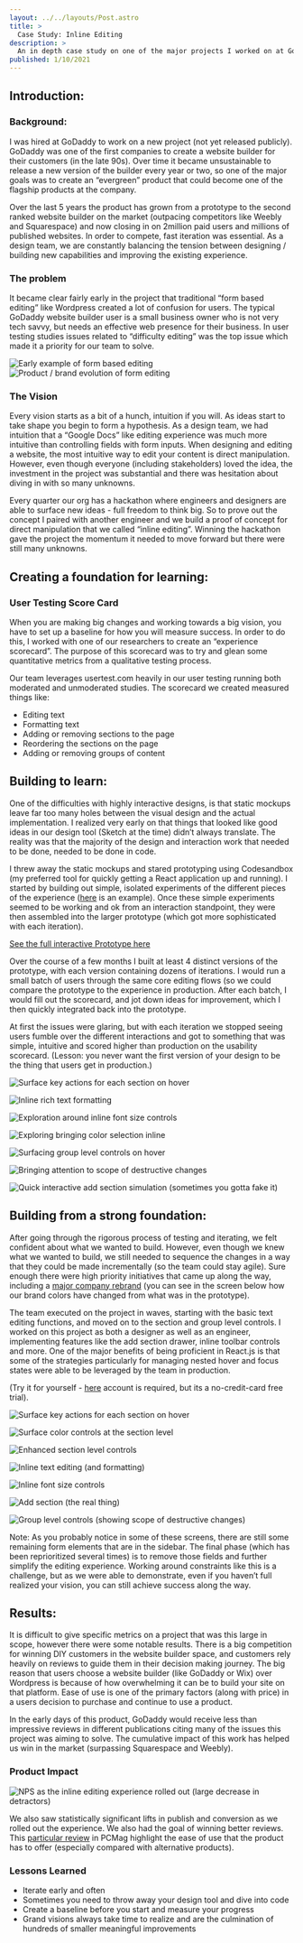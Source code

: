 ```yaml
---
layout: ../../layouts/Post.astro
title: >
  Case Study: Inline Editing
description: >
  An in depth case study on one of the major projects I worked on at Godaddy: Inline Editing including my design process, the results and the outcomes the work drove.
published: 1/10/2021
---
```


## Introduction:

### Background:

I was hired at GoDaddy to work on a new project (not yet released publicly). GoDaddy was one of the first companies to create a website builder for their customers (in the late 90s). Over time it became unsustainable to release a new version of the builder every year or two, so one of the major goals was to create an “evergreen” product that could become one of the flagship products at the company.

Over the last 5 years the product has grown from a prototype to the second ranked website builder on the market (outpacing competitors like Weebly and Squarespace) and now closing in on 2million paid users and millions of published websites. In order to compete, fast iteration was essential. As a design team, we are constantly balancing the tension between designing / building new capabilities and improving the existing experience.

### The problem

It became clear fairly early in the project that traditional “form based editing” like Wordpress created a lot of confusion for users. The typical GoDaddy website builder user is a small business owner who is not very tech savvy, but needs an effective web presence for their business. In user testing studies issues related to “difficulty editing” was the top issue which made it a priority for our team to solve.

![Early example of form based editing](https://paper-attachments.dropbox.com/s_5456D2EE98B39AB68C34B0DCACC27CB67E6CCF724071190449377EB4FB77F6F7_1605823270151_Form+Editing+Example+2.jpg)
![Product / brand evolution of form editing](https://paper-attachments.dropbox.com/s_5456D2EE98B39AB68C34B0DCACC27CB67E6CCF724071190449377EB4FB77F6F7_1605823270140_Form+Editing+Example+1.jpg)

### The Vision

Every vision starts as a bit of a hunch, intuition if you will. As ideas start to take shape you begin to form a hypothesis. As a design team, we had intuition that a “Google Docs” like editing experience was much more intuitive than controlling fields with form inputs. When designing and editing a website, the most intuitive way to edit your content is direct manipulation. However, even though everyone (including stakeholders) loved the idea, the investment in the project was substantial and there was hesitation about diving in with so many unknowns.

Every quarter our org has a hackathon where engineers and designers are able to surface new ideas - full freedom to think big. So to prove out the concept I paired with another engineer and we build a proof of concept for direct manipulation that we called “inline editing”. Winning the hackathon gave the project the momentum it needed to move forward but there were still many unknowns.

## Creating a foundation for learning:

### User Testing Score Card

When you are making big changes and working towards a big vision, you have to set up a baseline for how you will measure success. In order to do this, I worked with one of our researchers to create an “experience scorecard”. The purpose of this scorecard was to try and glean some quantitative metrics from a qualitative testing process.

Our team leverages usertest.com heavily in our user testing running both moderated and unmoderated studies. The scorecard we created measured things like:

- Editing text
- Formatting text
- Adding or removing sections to the page
- Reordering the sections on the page
- Adding or removing groups of content

## Building to learn:

One of the difficulties with highly interactive designs, is that static mockups leave far too many holes between the visual design and the actual implementation. I realized very early on that things that looked like good ideas in our design tool (Sketch at the time) didn’t always translate. The reality was that the majority of the design and interaction work that needed to be done, needed to be done in code.

I threw away the static mockups and stared prototyping using Codesandbox (my preferred tool for quickly getting a React application up and running). I started by building out simple, isolated experiments of the different pieces of the experience ([here](https://2vm4wxrpy0.csb.app/) is an example). Once these simple experiments seemed to be working and ok from an interaction standpoint, they were then assembled into the larger prototype (which got more sophisticated with each iteration).

[See the full interactive Prototype here](https://znypwklw1p.csb.app/)

Over the course of a few months I built at least 4 distinct versions of the prototype, with each version containing dozens of iterations. I would run a small batch of users through the same core editing flows (so we could compare the prototype to the experience in production. After each batch, I would fill out the scorecard, and jot down ideas for improvement, which I then quickly integrated back into the prototype.

At first the issues were glaring, but with each iteration we stopped seeing users fumble over the different interactions and got to something that was simple, intuitive and scored higher than production on the usability scorecard. (Lesson: you never want the first version of your design to be the thing that users get in production.)

![Surface key actions for each section on hover](https://paper-attachments.dropbox.com/s_5456D2EE98B39AB68C34B0DCACC27CB67E6CCF724071190449377EB4FB77F6F7_1605764442070_Screen+Shot+2020-11-18+at+10.36.03+PM.png)

![Inline rich text formatting](https://paper-attachments.dropbox.com/s_5456D2EE98B39AB68C34B0DCACC27CB67E6CCF724071190449377EB4FB77F6F7_1605764441758_Screen+Shot+2020-11-18+at+10.38.40+PM.png)

![Exploration around inline font size controls](https://paper-attachments.dropbox.com/s_5456D2EE98B39AB68C34B0DCACC27CB67E6CCF724071190449377EB4FB77F6F7_1605764441605_Screen+Shot+2020-11-18+at+10.39.39+PM.png)

![Exploring bringing color selection inline](https://paper-attachments.dropbox.com/s_5456D2EE98B39AB68C34B0DCACC27CB67E6CCF724071190449377EB4FB77F6F7_1605764441508_Screen+Shot+2020-11-18+at+10.39.57+PM.png)

![Surfacing group level controls on hover](https://paper-attachments.dropbox.com/s_5456D2EE98B39AB68C34B0DCACC27CB67E6CCF724071190449377EB4FB77F6F7_1605764441941_Screen+Shot+2020-11-18+at+10.36.19+PM.png)

![Bringing attention to scope of destructive changes](https://paper-attachments.dropbox.com/s_5456D2EE98B39AB68C34B0DCACC27CB67E6CCF724071190449377EB4FB77F6F7_1605764441851_Screen+Shot+2020-11-18+at+10.36.31+PM.png)

![Quick interactive add section simulation (sometimes you gotta fake it)](https://paper-attachments.dropbox.com/s_5456D2EE98B39AB68C34B0DCACC27CB67E6CCF724071190449377EB4FB77F6F7_1605764441417_Screen+Shot+2020-11-18+at+10.36.47+PM.png)

## Building from a strong foundation:

After going through the rigorous process of testing and iterating, we felt confident about what we wanted to build. However, even though we knew what we wanted to build, we still needed to sequence the changes in a way that they could be made incrementally (so the team could stay agile). Sure enough there were high priority initiatives that came up along the way, including a [major company rebrand](https://qz.com/work/1784865/the-go-godaddy-introduces-a-new-logo) (you can see in the screen below how our brand colors have changed from what was in the prototype).

The team executed on the project in waves, starting with the basic text editing functions, and moved on to the section and group level controls. I worked on this project as both a designer as well as an engineer, implementing features like the add section drawer, inline toolbar controls and more. One of the major benefits of being proficient in React.js is that some of the strategies particularly for managing nested hover and focus states were able to be leveraged by the team in production.

(Try it for yourself - [here](http://websites.godaddy.com) account is required, but its a no-credit-card free trial).

![Surface key actions for each section on hover](https://paper-attachments.dropbox.com/s_5456D2EE98B39AB68C34B0DCACC27CB67E6CCF724071190449377EB4FB77F6F7_1605765908974_Screen+Shot+2020-11-18+at+10.54.58+PM.png)

![Surface color controls at the section level](https://paper-attachments.dropbox.com/s_5456D2EE98B39AB68C34B0DCACC27CB67E6CCF724071190449377EB4FB77F6F7_1605765909126_Screen+Shot+2020-11-18+at+10.55.16+PM.png)

![Enhanced section level controls](https://paper-attachments.dropbox.com/s_5456D2EE98B39AB68C34B0DCACC27CB67E6CCF724071190449377EB4FB77F6F7_1605765908669_Screen+Shot+2020-11-18+at+10.57.26+PM.png)

![Inline text editing (and formatting)](https://paper-attachments.dropbox.com/s_5456D2EE98B39AB68C34B0DCACC27CB67E6CCF724071190449377EB4FB77F6F7_1605765908874_Screen+Shot+2020-11-18+at+10.55.36+PM.png)

![Inline font size controls](https://paper-attachments.dropbox.com/s_5456D2EE98B39AB68C34B0DCACC27CB67E6CCF724071190449377EB4FB77F6F7_1605765908811_Screen+Shot+2020-11-18+at+10.55.50+PM.png)

![Add section (the real thing)](https://paper-attachments.dropbox.com/s_5456D2EE98B39AB68C34B0DCACC27CB67E6CCF724071190449377EB4FB77F6F7_1605765908738_Screen+Shot+2020-11-18+at+10.56.11+PM.png)

![Group level controls (showing scope of destructive changes)](https://paper-attachments.dropbox.com/s_5456D2EE98B39AB68C34B0DCACC27CB67E6CCF724071190449377EB4FB77F6F7_1605765908702_Screen+Shot+2020-11-18+at+10.57.01+PM.png)

Note: As you probably notice in some of these screens, there are still some remaining form elements that are in the sidebar. The final phase (which has been reprioritized several times) is to remove those fields and further simplify the editing experience. Working around constraints like this is a challenge, but as we were able to demonstrate, even if you haven’t full realized your vision, you can still achieve success along the way.

## Results:

It is difficult to give specific metrics on a project that was this large in scope, however there were some notable results. There is a big competition for winning DIY customers in the website builder space, and customers rely heavily on reviews to guide them in their decision making journey. The big reason that users choose a website builder (like GoDaddy or Wix) over Wordpress is because of how overwhelming it can be to build your site on that platform. Ease of use is one of the primary factors (along with price) in a users decision to purchase and continue to use a product.

In the early days of this product, GoDaddy would receive less than impressive reviews in different publications citing many of the issues this project was aiming to solve. The cumulative impact of this work has helped us win in the market (surpassing Squarespace and Weebly).

### Product Impact

![NPS as the inline editing experience rolled out (large decrease in detractors)](https://paper-attachments.dropbox.com/s_5456D2EE98B39AB68C34B0DCACC27CB67E6CCF724071190449377EB4FB77F6F7_1605826198548_Screen+Shot+2020-11-19+at+3.43.11+PM.png)

We also saw statistically significant lifts in publish and conversion as we rolled out the experience. We also had the goal of winning better reviews. This [particular review](https://www.pcmag.com/reviews/godaddy-websites-plus-marketing) in PCMag highlight the ease of use that the product has to offer (especially compared with alternative products).

### Lessons Learned

- Iterate early and often
- Sometimes you need to throw away your design tool and dive into code
- Create a baseline before you start and measure your progress
- Grand visions always take time to realize and are the culmination of hundreds of smaller meaningful improvements
